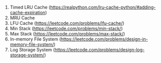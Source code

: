 
1. Timed LRU Cache (https://realpython.com/lru-cache-python/#adding-cache-expiration)
2. MRU Cache
3. LFU Cache (https://leetcode.com/problems/lfu-cache/)
4. Min Stack (https://leetcode.com/problems/min-stack/)
5. Max Stack (https://leetcode.com/problems/max-stack/)
6. In-memory File System (https://leetcode.com/problems/design-in-memory-file-system/)
7. Log Storage System (https://leetcode.com/problems/design-log-storage-system/)